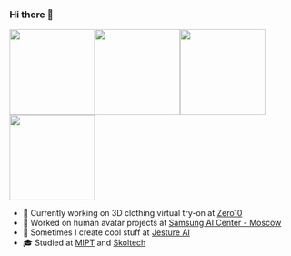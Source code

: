### Hi there 👋

<!-- <img alt="Visitors" src="https://komarev.com/ghpvc/?username=izakharkin&style=flat&labelColor=black&logo=github&label=PROFILE+VIEWS&color=29bf12"/></em></p>   -->

<!-- [![Ilya Zakharkin's github activity graph](https://activity-graph.herokuapp.com/graph?username=izakharkin&theme=nord)]() -->

<img src="./static/ilya_pbc_opt.gif" height=150px><img src="./static/ilya_pbc2_opt.gif" height=150px><img src="./static/ilya_jesture_opt.gif" height=150px><img src="./static/ilya_videotouch.gif" height=150px>

<!--
**izakharkin/izakharkin** is a ✨ _special_ ✨ repository because its `README.md` (this file) appears on your GitHub profile.

Here are some ideas to get you started:

- 🔭 I’m currently working on ...
- 🌱 I’m currently learning ...
- 👯 I’m looking to collaborate on ...
- 🤔 I’m looking for help with ...
- 💬 Ask me about ...
- 📫 How to reach me: ...
- 😄 Pronouns: ...
- ⚡ Fun fact: ...
-->

- 👘 Currently working on 3D clothing virtual try-on at [Zero10](https://010.community)
- 🕺 Worked on human avatar projects at [Samsung AI Center - Moscow](https://github.com/saic-vul)
- 🤟 Sometimes I create cool stuff at [Jesture AI](https://github.com/jesture-ai/jesture-sdk)
- 🎓 Studied at [MIPT](https://mipt.ru/english) and [Skoltech](http://www.skoltech.ru/en)
